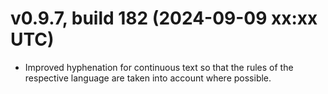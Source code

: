 # v0.9.7, build 182 (2024-09-09 xx:xx UTC)
- Improved hyphenation for continuous text so that the rules of the respective language are taken into account where possible.